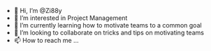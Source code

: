 - 👋 Hi, I’m @Zi88y
- 👀 I’m interested in Project Management
- 🌱 I’m currently learning how to motivate teams to a common goal
- 💞️ I’m looking to collaborate on tricks and tips on motivating teams
- 📫 How to reach me ...

<!---
Zi88y/Zi88y is a ✨ special ✨ repository because its `README.md` (this file) appears on your GitHub profile.
You can click the Preview link to take a look at your changes.
--->
